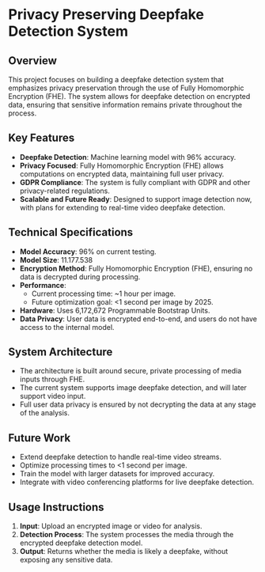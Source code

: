 
# Privacy Preserving Deepfake Detection System

## Overview
This project focuses on building a deepfake detection system that emphasizes privacy preservation through the use of Fully Homomorphic Encryption (FHE). The system allows for deepfake detection on encrypted data, ensuring that sensitive information remains private throughout the process.

## Key Features
- **Deepfake Detection**: Machine learning model with 96% accuracy.
- **Privacy Focused**: Fully Homomorphic Encryption (FHE) allows computations on encrypted data, maintaining full user privacy.
- **GDPR Compliance**: The system is fully compliant with GDPR and other privacy-related regulations.
- **Scalable and Future Ready**: Designed to support image detection now, with plans for extending to real-time video deepfake detection.

## Technical Specifications
- **Model Accuracy**: 96% on current testing.
- **Model Size**: 11.177.538
- **Encryption Method**: Fully Homomorphic Encryption (FHE), ensuring no data is decrypted during processing.
- **Performance**:
  - Current processing time: ~1 hour per image.
  - Future optimization goal: <1 second per image by 2025.
- **Hardware**: Uses 6,172,672 Programmable Bootstrap Units.
- **Data Privacy**: User data is encrypted end-to-end, and users do not have access to the internal model.
  
## System Architecture
- The architecture is built around secure, private processing of media inputs through FHE.
- The current system supports image deepfake detection, and will later support video input.
- Full user data privacy is ensured by not decrypting the data at any stage of the analysis.

## Future Work
- Extend deepfake detection to handle real-time video streams.
- Optimize processing times to <1 second per image.
- Train the model with larger datasets for improved accuracy.
- Integrate with video conferencing platforms for live deepfake detection.

## Usage Instructions
1. **Input**: Upload an encrypted image or video for analysis.
2. **Detection Process**: The system processes the media through the encrypted deepfake detection model.
3. **Output**: Returns whether the media is likely a deepfake, without exposing any sensitive data.
